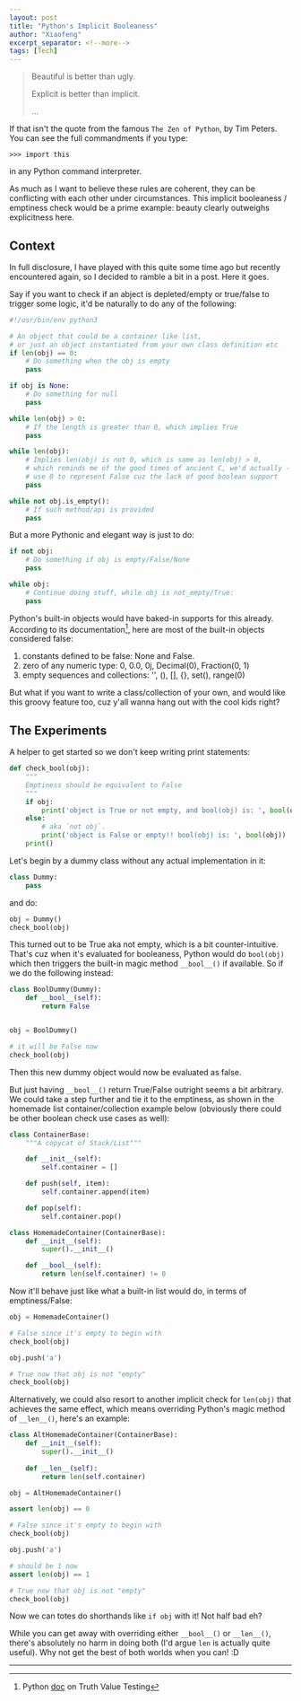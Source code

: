 ```yaml
---
layout: post
title: "Python's Implicit Booleaness"
author: "Xiaofeng"
excerpt_separator: <!--more-->
tags: [Tech]
---
```


> Beautiful is better<!--more--> than ugly.
> 
> Explicit is better than implicit.
> 
> ...

If that isn't the quote from the famous `The Zen of Python`, by Tim Peters. You can see the full commandments if you type:

```text
>>> import this
```

in any Python command interpreter.

As much as I want to believe these rules are coherent, they can be conflicting with each other under circumstances. This implicit booleaness / emptiness check would be a prime example: beauty clearly outweighs explicitness here.

## Context

In full disclosure, I have played with this quite some time ago but recently encountered again, so I decided to ramble a bit in a post. Here it goes.

Say if you want to check if an abject is depleted/empty or true/false to trigger some logic, it'd be naturally to do any of the following:

```python
#!/usr/bin/env python3

# An object that could be a container like list, 
# or just an object instantiated from your own class definition etc
if len(obj) == 0:
    # Do something when the obj is empty
    pass

if obj is None:
    # Do something for null
    pass

while len(obj) > 0:
    # If the length is greater than 0, which implies True
    pass

while len(obj):
    # Implies len(obj) is not 0, which is same as len(obj) > 0,
    # which reminds me of the good times of ancient C, we'd actually -
    # use 0 to represent False cuz the lack of good boolean support
    pass

while not obj.is_empty():
    # If such method/api is provided
    pass
```

But a more Pythonic and elegant way is just to do:

```python
if not obj:
    # Do something if obj is empty/False/None
    pass

while obj:
    # Continue doing stuff, while obj is not_empty/True:
    pass
```

Python's built-in objects would have baked-in supports for this already. According to its documentation[^fn1], here are most of the built-in objects considered false:

1. constants defined to be false: None and False.
2. zero of any numeric type: 0, 0.0, 0j, Decimal(0), Fraction(0, 1)
3. empty sequences and collections: '', (), [], {}, set(), range(0)

But what if you want to write a class/collection of your own, and would like this groovy feature too, cuz y'all wanna hang out with the cool kids right?

## The Experiments

A helper to get started so we don't keep writing print statements:

```python
def check_bool(obj):
    """
    Emptiness should be equivalent to False
    """
    if obj:
        print('object is True or not empty, and bool(obj) is: ', bool(obj))
    else:
        # aka `not obj`. 
        print('object is False or empty!! bool(obj) is: ', bool(obj))
    print()
```

Let's begin by a dummy class without any actual implementation in it:

```python
class Dummy:
    pass
```

and do:

```python
obj = Dummy()
check_bool(obj)
```

This turned out to be True aka not empty, which is a bit counter-intuitive. That's cuz when it's evaluated for booleaness, Python would do `bool(obj)` which then triggers the built-in magic method `__bool__()` if available. So if we do the following instead:

```python
class BoolDummy(Dummy):
    def __bool__(self):
        return False


obj = BoolDummy()

# it will be False now
check_bool(obj)
```

Then this new dummy object would now be evaluated as false.

But just having `__bool__()` return True/False outright seems a bit arbitrary. We could take a step further and tie it to the emptiness, as shown in the homemade list container/collection example below (obviously there could be other boolean check use cases as well):

```python
class ContainerBase:
    """A copycat of Stack/List"""

    def __init__(self):
        self.container = []

    def push(self, item):
        self.container.append(item)

    def pop(self):
        self.container.pop()

class HomemadeContainer(ContainerBase):
    def __init__(self):
        super().__init__()

    def __bool__(self):
        return len(self.container) != 0
```

Now it'll behave just like what a built-in list would do, in terms of emptiness/False:

```python
obj = HomemadeContainer()

# False since it's empty to begin with
check_bool(obj)

obj.push('a')

# True now that obj is not "empty"
check_bool(obj)

```

Alternatively, we could also resort to another implicit check for `len(obj)` that achieves the same effect, which means overriding Python's magic method of `__len__()`, here's an example:

```python
class AltHomemadeContainer(ContainerBase):
    def __init__(self):
        super().__init__()
    
    def __len__(self):
        return len(self.container)

obj = AltHomemadeContainer()

assert len(obj) == 0

# False since it's empty to begin with
check_bool(obj)

obj.push('a')

# should be 1 now
assert len(obj) == 1

# True now that obj is not "empty"
check_bool(obj)
```

Now we can totes do shorthands like `if obj` with it! Not half bad eh?

While you can get away with overriding either `__bool__()` or `__len__()`, there's absolutely no harm in doing both (I'd argue `len` is actually quite useful). Why not get the best of both worlds when you can! :D

---
[^fn1]: Python [doc](https://docs.python.org/3/library/stdtypes.html#truth-value-testing) on Truth Value Testing
